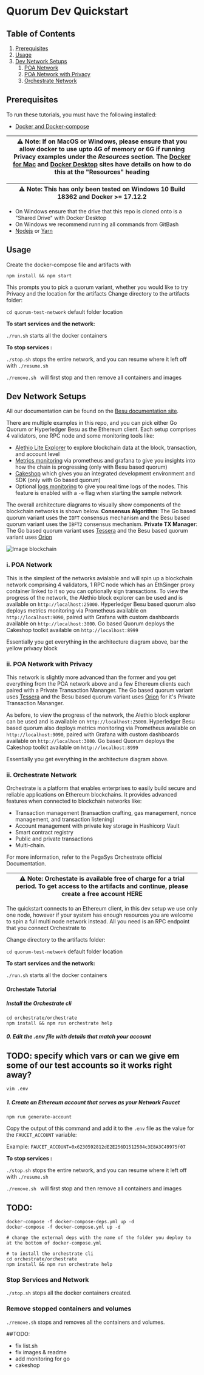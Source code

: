 # Quorum Dev Quickstart


## Table of Contents
1. [Prerequisites](#prerequisites)
2. [Usage](#usage)
3. [Dev Network Setups](#dev-network-setups)
    1. [POA Network](#poa-network)
    2. [POA Network with Privacy](#poa-network-privacy)
    3. [Orchestrate Network](#orchestrate-network)


## Prerequisites

To run these tutorials, you must have the following installed:

- [Docker and Docker-compose](https://docs.docker.com/compose/install/)

| ⚠️ **Note**: If on MacOS or Windows, please ensure that you allow docker to use upto 4G of memory or 6G if running Privacy examples under the _Resources_ section. The [Docker for Mac](https://docs.docker.com/docker-for-mac/) and [Docker Desktop](https://docs.docker.com/docker-for-windows/) sites have details on how to do this at the "Resources" heading       |
| ---                                                                                                                                                                                                                                                                                                                                                                                |


| ⚠️ **Note**: This has only been tested on Windows 10 Build 18362 and Docker >= 17.12.2                                                                                                                                                                                                                                                                                              |
| ---                                                                                                                                                                                                                                                                                                                                                                                |

- On Windows ensure that the drive that this repo is cloned onto is a "Shared Drive" with Docker Desktop
- On Windows we recommend running all commands from GitBash
- [Nodejs](https://nodejs.org/en/download/) or [Yarn](https://yarnpkg.com/cli/node)



## Usage 

Create the docker-compose file and artifacts with 

`npm install && npm start` 

This prompts you to pick a quorum variant, whether you would like to try Privacy and the location for the artifacts
Change directory to the artifacts folder: 

`cd quorum-test-network` default folder location 
 
**To start services and the network:**

`./run.sh` starts all the docker containers

**To stop services :**

`./stop.sh` stops the entire network, and you can resume where it left off with `./resume.sh` 

`./remove.sh ` will first stop and then remove all containers and images


## Dev Network Setups
All our documentation can be found on the [Besu documentation site](https://besu.hyperledger.org/Tutorials/Examples/Private-Network-Example/).

There are multiple examples in this repo, and you can pick either Go Quorum or Hyperledger Besu as the Ethereum client. 
Each setup comprises 4 validators, one RPC node and some monitoring tools like:
- [Alethio Lite Explorer](https://besu.hyperledger.org/en/stable/HowTo/Deploy/Lite-Block-Explorer/) to explore blockchain data at the block, transaction, and account level
- [Metrics monitoring](https://besu.hyperledger.org/en/stable/HowTo/Monitor/Metrics/) via prometheus and grafana to give you insights into how the chain is progressing (only with Besu based quorum)
- [Cakeshop](https://github.com/jpmorganchase/cakeshop) which gives you an integrated development environment and SDK (only with Go based quorum)
- Optional [logs monitoring](https://besu.hyperledger.org/en/latest/HowTo/Monitor/Elastic-Stack/) to give you real time logs of the nodes. This feature is enabled with a `-e` flag when starting the sample network

The overall architecture diagrams to visually show components of the blockchain networks is shown below. 
**Consensus Algorithm**: The Go based quorum variant uses the `IBFT` consensus mechanism and the Besu based quorum variant uses the `IBFT2` consensus mechanism.
**Private TX Manager**: The Go based quorum variant uses [Tessera](https://github.com/jpmorganchase/tessera) and the Besu based quorum variant uses [Orion](https://github.com/PegaSysEng/orion)

![Image blockchain](./static/blockchain-network.png)
 

### i. POA Network <a name="poa-network"></a>

This is the simplest of the networks avialable and will spin up a blockchain network comprising 4 validators, 1 RPC node which has an EthSinger proxy container linked to it so you can optionally sign transactions. 
To view the progress of the network, the Alethio block explorer can be used and is available on `http://localhost:25000`. 
Hyperledger Besu based quorum also deploys metrics monitoring via Prometheus available on `http://localhost:9090`, paired with Grafana with custom dashboards available on `http://localhost:3000`. 
Go based Quorum deploys the Cakeshop toolkit available on `http://localhost:8999`

Essentially you get everything in the architecture diagram above, bar the yellow privacy block

 
### ii. POA Network with Privacy <a name="poa-network-privacy"></a>

This network is slightly more advanced than the former and you get everything from the POA network above and a few 
Ethereum clients each paired with a Private Transaction Mananger. The Go based quorum variant uses [Tessera](https://github.com/jpmorganchase/tessera) 
and the Besu based quorum variant uses [Orion](https://github.com/PegaSysEng/orion) for it's Private Transaction Mananger.

As before, to view the progress of the network, the Alethio block explorer can be used and is available on `http://localhost:25000`. 
Hyperledger Besu based quorum also deploys metrics monitoring via Prometheus available on `http://localhost:9090`, paired with Grafana with custom dashboards available on `http://localhost:3000`. 
Go based Quorum deploys the Cakeshop toolkit available on `http://localhost:8999`

Essentially you get everything in the architecture diagram above.

### ii. Orchestrate Network <a name="orchestrate-network"></a>
Orchestrate is a platform that enables enterprises to easily build secure and reliable applications on Ethereum blockchains. 
It provides advanced features when connected to blockchain networks like:
- Transaction management (transaction crafting, gas management, nonce management, and transaction listening)
- Account management with private key storage in Hashicorp Vault
- Smart contract registry
- Public and private transactions
- Multi-chain.

For more information, refer to the PegaSys Orchestrate official Documentation.

| ⚠️ **Note**: Orchestate is available free of charge for a trial period. To get access to the artifacts and continue, please create a free account HERE    |
| ---      


The quickstart connects to an Ethereum client, in this dev setup we use only one node, however if your system has enough resources 
you are welcome to spin a full multi node network instead. All you need is an RPC endpoint that you connect Orchestrate to

Change directory to the artifacts folder: 

`cd quorum-test-network` default folder location 
 
**To start services and the network:**

`./run.sh` starts all the docker containers


#### Orchestate Tutorial

##### Install the Orchestrate cli
```
cd orchestrate/orchestrate
npm install && npm run orchestrate help 
```

##### 0. Edit the .env file with details that match your account
## TODO: specify which vars or can we give em some of our test accounts so it works right away?
```
vim .env
```

##### 1. Create an Ethereum account that serves as your **Network Faucet**
```
npm run generate-account
```

Copy the output of this command and add it to the `.env` file as the value for the `FAUCET_ACCOUNT` variable:

Example: `FAUCET_ACCOUNT=0x6230592812dE2E256D1512504c3E8A3C49975f07`
                                                             



**To stop services :**

`./stop.sh` stops the entire network, and you can resume where it left off with `./resume.sh` 

`./remove.sh ` will first stop and then remove all containers and images





## TODO:

```
docker-compose -f docker-compose-deps.yml up -d
docker-compose -f docker-compose.yml up -d

# change the external deps with the name of the folder you deploy to at the bottom of docker-compose.yml

# to install the orchestrate cli
cd orchestrate/orchestrate
npm install && npm run orchestrate help 

```


### Stop Services and Network
`./stop.sh` stops all the docker containers created.

### Remove stopped containers and volumes
`./remove.sh` stops and removes all the containers and volumes.


##TODO:
- fix list.sh
- fix images & readme
- add monitoring for go
- cakeshop
